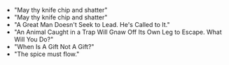 * "May thy knife chip and shatter"
* "May thy knife chip and shatter"
* "A Great Man Doesn't Seek to Lead. He's Called to It."
* "An Animal Caught in a Trap Will Gnaw Off Its Own Leg to Escape. What Will You Do?"
* "When Is A Gift Not A Gift?"
* "The spice must flow."